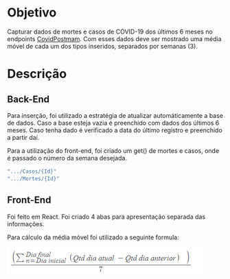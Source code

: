 # Objetivo

Capturar dados de mortes e casos de COVID-19 dos últimos 6 meses no endpoints [CovidPostmam](https://documenter.getpostman.com/view/10808728/SzS8rjbc). Com esses dados deve ser mostrado uma média móvel de cada um dos tipos inseridos, separados por semanas (3).

# Descrição

## Back-End ​

Para inserção, foi utilizado a estratégia de atualizar automáticamente a base de dados. Caso a base esteja vazia é preenchido com dados dos últimos 6 meses. Caso tenha dado é verificado a data do último registro e preenchido a partir daí.

Para a utilização do front-end, foi criado um get() de mortes e casos, onde é passado o número da semana desejada.
```c ​
".../Casos/{Id}"
".../Mortes/{Id}"
```
## Front-End
Foi feito em React. Foi criado 4 abas para apresentação separada das informações. 

Para cálculo da média móvel foi utilizado a seguinte formula:

![alt text](https://github.com/guisoares1/Imagens/blob/main/3.png)
